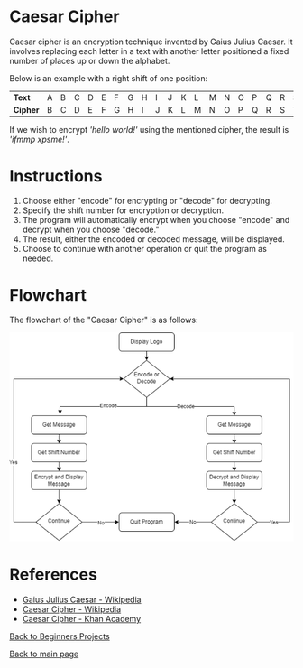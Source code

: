 # Caesar Cipher

Caesar cipher is an encryption technique invented by Gaius Julius Caesar. It involves replacing each letter in a text with another letter positioned a fixed number of places up or down the alphabet.

Below is an example with a right shift of one position:

|          |  |  |  |  |  |  |  |  |  |  |  |  |  |  |  |  |  |  |  |  |  |  |  |  |  |
|:---------|:-|:-|:-|:-|:-|:-|:-|:-|:-|:-|:-|:-|:-|:-|:-|:-|:-|:-|:-|:-|:-|:-|:-|:-|:-|
|**Text**  |A |B |C |D |E |F |G |H |I |J |K |L |M |N |O |P |Q |R |S |T |U |W |X |Y |Z |
|**Cipher**|B |C |D |E |F |G |H |I |J |K |L |M |N |O |P |Q |R |S |T |U |W |X |Y |Z |A |

If we wish to encrypt *'hello world!'* using the mentioned cipher, the result is *'ifmmp xpsme!'*. 

# Instructions 

1. Choose either "encode" for encrypting or "decode" for decrypting.
2. Specify the shift number for encryption or decryption.
3. The program will automatically encrypt when you choose "encode" and decrypt when you choose "decode."
4. The result, either the encoded or decoded message, will be displayed.
5. Choose to continue with another operation or quit the program as needed.


# Flowchart 

The flowchart of the "Caesar Cipher" is as follows: 

![flowchart_caesar_cipher.png](project_files/flowchart_caesar_cipher.png)

# References

- [Gaius Julius Caesar - Wikipedia](https://simple.wikipedia.org/wiki/Julius_Caesar#)
- [Caesar Cipher - Wikipedia](https://en.wikipedia.org/wiki/Caesar_cipher)
- [Caesar Cipher - Khan Academy](https://www.khanacademy.org/computing/computer-science/cryptography/crypt/v/caesar-cipher#) 


[Back to Beginners Projects](https://github.com/ErkanHatipoglu/100-days-of-code/beginner_projects)

[Back to main page](https://github.com/ErkanHatipoglu/100-days-of-code)